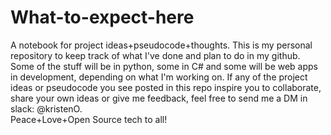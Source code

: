 # What-to-expect-here
A notebook for project ideas+pseudocode+thoughts.
This is my personal repository to keep track of what I've done and plan to do in my github. Some of the stuff will be in python, some in C# and some will be web apps in development, depending on what I'm working on.
If any of the project ideas or pseudocode you see posted in this repo inspire you to collaborate, share your own ideas
  or give me feedback, feel free to send me a DM in slack: @kristenO.                
Peace+Love+Open Source tech to all!
